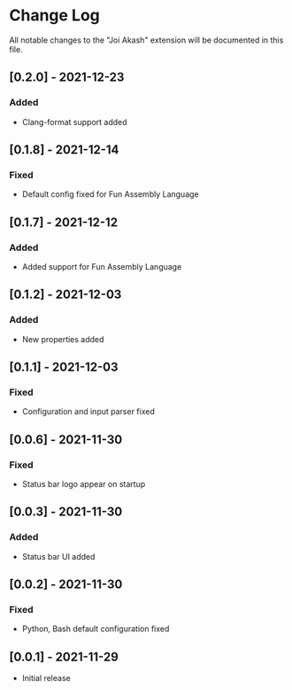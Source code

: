 # Change Log

All notable changes to the "Joi Akash" extension will be documented in this file.

## [0.2.0] - 2021-12-23

### Added

- Clang-format support added

## [0.1.8] - 2021-12-14

### Fixed

- Default config fixed for Fun Assembly Language

## [0.1.7] - 2021-12-12

### Added

- Added support for Fun Assembly Language

## [0.1.2] - 2021-12-03

### Added

- New properties added

## [0.1.1] - 2021-12-03

### Fixed

- Configuration and input parser fixed

## [0.0.6] - 2021-11-30

### Fixed

- Status bar logo appear on startup

## [0.0.3] - 2021-11-30

### Added

- Status bar UI added

## [0.0.2] - 2021-11-30

### Fixed

- Python, Bash default configuration fixed

## [0.0.1] - 2021-11-29

- Initial release
